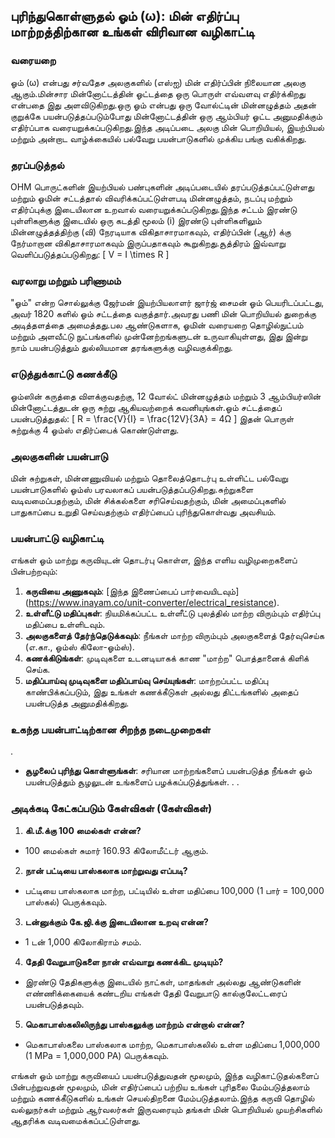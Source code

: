 ## புரிந்துகொள்ளுதல் ஓம் (ω): மின் எதிர்ப்பு மாற்றத்திற்கான உங்கள் விரிவான வழிகாட்டி

### வரையறை
ஓம் (ω) என்பது சர்வதேச அலகுகளில் (எஸ்ஐ) மின் எதிர்ப்பின் நிலையான அலகு ஆகும்.மின்சார மின்னோட்டத்தின் ஓட்டத்தை ஒரு பொருள் எவ்வளவு எதிர்க்கிறது என்பதை இது அளவிடுகிறது.ஒரு ஓம் என்பது ஒரு வோல்ட்டின் மின்னழுத்தம் அதன் குறுக்கே பயன்படுத்தப்படும்போது மின்னோட்டத்தின் ஒரு ஆம்பியர் ஓட்ட அனுமதிக்கும் எதிர்ப்பாக வரையறுக்கப்படுகிறது.இந்த அடிப்படை அலகு மின் பொறியியல், இயற்பியல் மற்றும் அன்றாட வாழ்க்கையில் பல்வேறு பயன்பாடுகளில் முக்கிய பங்கு வகிக்கிறது.

### தரப்படுத்தல்
OHM பொருட்களின் இயற்பியல் பண்புகளின் அடிப்படையில் தரப்படுத்தப்பட்டுள்ளது மற்றும் ஓமின் சட்டத்தால் விவரிக்கப்பட்டுள்ளபடி மின்னழுத்தம், நடப்பு மற்றும் எதிர்ப்புக்கு இடையிலான உறவால் வரையறுக்கப்படுகிறது.இந்த சட்டம் இரண்டு புள்ளிகளுக்கு இடையில் ஒரு கடத்தி மூலம் (i) இரண்டு புள்ளிகளிலும் மின்னழுத்தத்திற்கு (வி) நேரடியாக விகிதாசாரமாகவும், எதிர்ப்பின் (ஆர்) க்கு நேர்மாறான விகிதாசாரமாகவும் இருப்பதாகவும் கூறுகிறது.சூத்திரம் இவ்வாறு வெளிப்படுத்தப்படுகிறது:
\[ V = I \times R \]

### வரலாறு மற்றும் பரிணாமம்
"ஓம்" என்ற சொல்லுக்கு ஜேர்மன் இயற்பியலாளர் ஜார்ஜ் சைமன் ஓம் பெயரிடப்பட்டது, அவர் 1820 களில் ஓம் சட்டத்தை வகுத்தார்.அவரது பணி மின் பொறியியல் துறைக்கு அடித்தளத்தை அமைத்தது.பல ஆண்டுகளாக, ஓமின் வரையறை தொழில்நுட்பம் மற்றும் அளவீட்டு நுட்பங்களில் முன்னேற்றங்களுடன் உருவாகியுள்ளது, இது இன்று நாம் பயன்படுத்தும் துல்லியமான தரங்களுக்கு வழிவகுக்கிறது.

### எடுத்துக்காட்டு கணக்கீடு
ஓம்ஸின் கருத்தை விளக்குவதற்கு, 12 வோல்ட் மின்னழுத்தம் மற்றும் 3 ஆம்பியர்ஸின் மின்னோட்டத்துடன் ஒரு சுற்று ஆகியவற்றைக் கவனியுங்கள்.ஓம் சட்டத்தைப் பயன்படுத்துதல்:
\[ R = \frac{V}{I} = \frac{12V}{3A} = 4Ω \]
இதன் பொருள் சுற்றுக்கு 4 ஓம்ஸ் எதிர்ப்பைக் கொண்டுள்ளது.

### அலகுகளின் பயன்பாடு
மின் சுற்றுகள், மின்னணுவியல் மற்றும் தொலைத்தொடர்பு உள்ளிட்ட பல்வேறு பயன்பாடுகளில் ஓம்ஸ் பரவலாகப் பயன்படுத்தப்படுகிறது.சுற்றுகளை வடிவமைப்பதற்கும், மின் சிக்கல்களை சரிசெய்வதற்கும், மின் அமைப்புகளில் பாதுகாப்பை உறுதி செய்வதற்கும் எதிர்ப்பைப் புரிந்துகொள்வது அவசியம்.

### பயன்பாட்டு வழிகாட்டி
எங்கள் ஓம் மாற்று கருவியுடன் தொடர்பு கொள்ள, இந்த எளிய வழிமுறைகளைப் பின்பற்றவும்:
1. **கருவியை அணுகவும்**: [இந்த இணைப்பைப் பார்வையிடவும்] (https://www.inayam.co/unit-converter/electrical_resistance).
2. **உள்ளீட்டு மதிப்புகள்**: நியமிக்கப்பட்ட உள்ளீட்டு புலத்தில் மாற்ற விரும்பும் எதிர்ப்பு மதிப்பை உள்ளிடவும்.
3. **அலகுகளைத் தேர்ந்தெடுக்கவும்**: நீங்கள் மாற்ற விரும்பும் அலகுகளைத் தேர்வுசெய்க (எ.கா., ஓம்ஸ் கிலோ-ஓம்ஸ்).
4. **கணக்கிடுங்கள்**: முடிவுகளை உடனடியாகக் காண "மாற்ற" பொத்தானைக் கிளிக் செய்க.
5. **மதிப்பாய்வு முடிவுகளை மதிப்பாய்வு செய்யுங்கள்**: மாற்றப்பட்ட மதிப்பு காண்பிக்கப்படும், இது உங்கள் கணக்கீடுகள் அல்லது திட்டங்களில் அதைப் பயன்படுத்த அனுமதிக்கிறது.

### உகந்த பயன்பாட்டிற்கான சிறந்த நடைமுறைகள்
.
- **சூழலைப் புரிந்து கொள்ளுங்கள்**: சரியான மாற்றங்களைப் பயன்படுத்த நீங்கள் ஓம் பயன்படுத்தும் சூழலுடன் உங்களைப் பழக்கப்படுத்துங்கள்.
.
.

### அடிக்கடி கேட்கப்படும் கேள்விகள் (கேள்விகள்)

1. **கி.மீ.க்கு 100 மைல்கள் என்ன?**
- 100 மைல்கள் சுமார் 160.93 கிலோமீட்டர் ஆகும்.

2. **நான் பட்டியை பாஸ்கலாக மாற்றுவது எப்படி?**
- பட்டியை பாஸ்கலாக மாற்ற, பட்டியில் உள்ள மதிப்பை 100,000 (1 பார் = 100,000 பாஸ்கல்) பெருக்கவும்.

3. **டன்னுக்கும் கே.ஜி.க்கு இடையிலான உறவு என்ன?**
- 1 டன் 1,000 கிலோகிராம் சமம்.

4. **தேதி வேறுபாடுகளை நான் எவ்வாறு கணக்கிட முடியும்?**
- இரண்டு தேதிகளுக்கு இடையில் நாட்கள், மாதங்கள் அல்லது ஆண்டுகளின் எண்ணிக்கையைக் கண்டறிய எங்கள் தேதி வேறுபாடு கால்குலேட்டரைப் பயன்படுத்தவும்.

5. **மெகாபாஸ்கலிலிருந்து பாஸ்கலுக்கு மாற்றம் என்றால் என்ன?**
- மெகாபாஸ்கலை பாஸ்கலாக மாற்ற, மெகாபாஸ்கலில் உள்ள மதிப்பை 1,000,000 (1 MPa = 1,000,000 PA) பெருக்கவும்.

எங்கள் ஓம் மாற்று கருவியைப் பயன்படுத்துவதன் மூலமும், இந்த வழிகாட்டுதல்களைப் பின்பற்றுவதன் மூலமும், மின் எதிர்ப்பைப் பற்றிய உங்கள் புரிதலை மேம்படுத்தலாம் மற்றும் கணக்கீடுகளில் உங்கள் செயல்திறனை மேம்படுத்தலாம்.இந்த கருவி தொழில் வல்லுநர்கள் மற்றும் ஆர்வலர்கள் இருவரையும் தங்கள் மின் பொறியியல் முயற்சிகளில் ஆதரிக்க வடிவமைக்கப்பட்டுள்ளது.